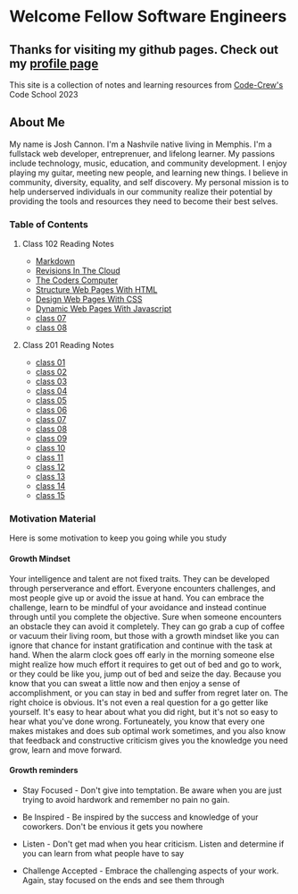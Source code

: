 # Welcome Fellow Software Engineers

## Thanks for visiting my github pages. Check out my [profile page](https://github.com/jcannon04/)

This site is a collection of notes and learning resources from [Code-Crew's](https://www.code-crew.org/) Code School 2023

## About Me

My name is Josh Cannon. I'm a Nashvile native living in Memphis. I'm a fullstack web developer, entreprenuer, and lifelong learner. My passions include technology, music, education, and community development. I enjoy playing my guitar, meeting new people, and learning new things. I believe in community, diversity, equality, and self discovery. My personal mission is to help underserved individuals in our community realize their potential by providing the tools and resources they need to become their best selves.

### Table of Contents

1. Class 102 Reading Notes

    * [Markdown](./102/class01/class01.md)
    * [Revisions In The Cloud](./102/class03/class03.md)
    * [The Coders Computer](./102/class02/class02.md)
    * [Structure Web Pages With HTML](./102/class04/class04.md)
    * [Design Web Pages With CSS](./102/class05/class05.md)
    * [Dynamic Web Pages With Javascript](./102/class06/class06.md)
    * [class 07](./102/class07/class07.md)
    * [class 08](./102/class08/class08.md)

2. Class 201 Reading Notes

    * [class 01](./201/class01/class01.md)
    * [class 02](./201/class02/class02.md)
    * [class 03](./201/class03/class03.md)
    * [class 04](./201/class04/class04.md)
    * [class 05](./201/class05/class05.md)
    * [class 06](./201/class06/class06.md)
    * [class 07](./201/class07/class07.md)
    * [class 08](./201/class08/class08.md)
    * [class 09](./201/class09/class09.md)
    * [class 10](./201/class10/class10.md)
    * [class 11](./201/class11/class11.md)
    * [class 12](./201/class12/class12.md)
    * [class 13](./201/class13/class13.md)
    * [class 14](./201/class14/class14.md)
    * [class 15](./201/class15/class15.md)

### Motivation Material

Here is some motivation to keep you going while you study

#### Growth Mindset

Your intelligence and talent are not fixed traits. They can be developed through perserverance and effort. Everyone encounters challenges, and most people give up or avoid the issue at hand. You can embrace the challenge, learn to be mindful of your avoidance and instead continue through until you complete the objective. Sure when someone encounters an obstacle they can avoid it completely. They can go grab a cup of coffee or vacuum their living room, but those with a growth mindset like you can ignore that chance for instant gratification and continue with the task at hand. When the alarm clock goes off early in the morning someone else might realize how much effort it requires to get out of bed and go to work, or they could be like you, jump out of bed and seize the day. Because you know that you can sweat a little now and then enjoy a sense of accomplishment, or you can stay in bed and suffer from regret later on. The right choice is obvious. It's not even a real question for a go getter like yourself. It's easy to hear about what you did right, but it's not so easy to hear what you've done wrong. Fortuneately, you know that every one makes mistakes and does sub optimal work sometimes, and you also know that feedback and constructive criticism gives you the knowledge you need grow, learn and move forward.

#### Growth reminders

* Stay Focused - Don't give into temptation. Be aware when you are just trying to avoid hardwork and remember no pain no gain.

* Be Inspired - Be inspired by the success and knowledge of your coworkers. Don't be envious it gets you nowhere

* Listen - Don't get mad when you hear criticism. Listen and determine if you can learn from what people have to say

* Challenge Accepted - Embrace the challenging aspects of your work. Again, stay focused on the ends and see them through
